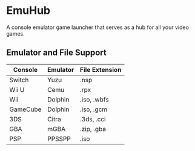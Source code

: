 # EmuHub
A console emulator game launcher that serves as a hub for all your video games.

## Emulator and File Support
| Console          | Emulator      | File Extension |
| ---------------- | ------------- | ---------- |
| Switch  | Yuzu  | .nsp |
| Wii U  | Cemu  |  .rpx |
| Wii |   Dolphin | .iso, .wbfs |
| GameCube  | Dolphin | .iso, .gcm |
| 3DS | Citra | .3ds, .cci |
| GBA | mGBA  | .zip, .gba |
| PSP | PPSSPP  | .iso |
